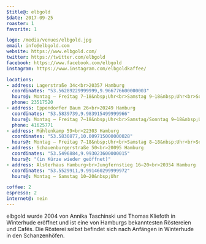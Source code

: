 ```yaml
---
$title@: elbgold
$date: 2017-09-25
roaster: 1
favorite: 1

logo: /media/venues/elbgold.jpg
email: info@elbgold.com
website: https://www.elbgold.com/
twitter: https://twitter.com/elbgold
facebook: https://www.facebook.com/elbgold
instagram: https://www.instagram.com/elbgoldkaffee/

locations:
- address: Lagerstraße 34c<br>20357 Hamburg
  coordinates: "53.56289229999999,9.966776600000003"
  hours@: Montag – Freitag 7–18&nbsp;Uhr<br>Samstag 9–18&nbsp;Uhr<br>Sonntag 10–18&nbsp;Uhr
  phone: 23517520
- address: Eppendorfer Baum 26<br>20249 Hamburg
  coordinates: "53.5839739,9.983915499999966"
  hours@: Montag – Freitag 7–18&nbsp;Uhr<br>Samstag/Sonntag 9–18&nbsp;Uhr
  phone: 41625771
- address: Mühlenkamp 59<br>22303 Hamburg
  coordinates: "53.5830877,10.009715000000028"
  hours@: Montag – Freitag 7–18&nbsp;Uhr<br>Samstag 8–18&nbsp;Uhr<br>Sonntag 9–18&nbsp;Uhr
- address: Schauenburgerstraße 50<br>20095 Hamburg
  coordinates: "53.5496884,9.993023600000015"
  hours@: "(in Kürze wieder geöffnet)"
- address: Alsterhaus Hamburg<br>Jungfernstieg 16–20<br>20354 Hamburg
  coordinates: "53.5529911,9.991460299999972"
  hours@: Montag – Samstag 10–20&nbsp;Uhr

coffee: 2
espresso: 2
internet@: nein
---
```


elbgold wurde 2004 von Annika Taschinski und Thomas Kliefoth in Winterhude eröffnet und ist eine von Hamburgs bekanntesten Röstereien und Cafés. Die Rösterei selbst befindet sich nach Anfängen in Winterhude in den Schanzenhöfen.